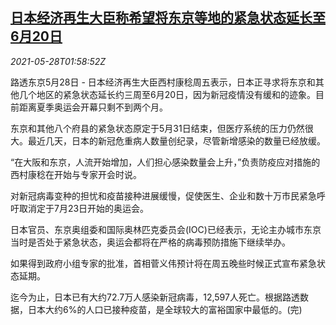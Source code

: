 <!--1622167262000-->
[日本经济再生大臣称希望将东京等地的紧急状态延长至6月20日](https://cn.reuters.com/article/japan-tokyo-covid-lockdown-0528-idCNKCS2D9050)
------

<div><i>2021-05-28T01:58:52Z</i></div><p>路透东京5月28日 - 日本经济再生大臣西村康稔周五表示，日本正寻求将东京和其他几个地区的紧急状态延长约三周至6月20日，因为新冠疫情没有缓和的迹象。目前距离夏季奥运会开幕只剩不到两个月。</p><p>东京和其他八个府县的紧急状态原定于5月31日结束，但医疗系统的压力仍然很大。最近几天，日本的新冠危重病人数量创纪录，尽管新增感染的数量已经放缓。</p><p>“在大阪和东京，人流开始增加，人们担心感染数量会上升，”负责防疫应对措施的西村康稔在开始与专家开会时说。</p><p>对新冠病毒变种的担忧和疫苗接种进展缓慢，促使医生、企业和数十万市民紧急呼吁取消定于7月23日开始的奥运会。</p><p>日本官员、东京奥组委和国际奥林匹克委员会(IOC)已经表示，无论主办城市东京当时是否处于紧急状态，奥运会都将在严格的病毒预防措施下继续举办。</p><p>如果得到政府小组专家的批准，首相菅义伟预计将在周五晚些时候正式宣布紧急状态延期。</p><p>迄今为止，日本已有大约72.7万人感染新冠病毒，12,597人死亡。根据路透数据，日本大约6%的人口已接种疫苗，是全球较大的富裕国家中最低的。(完)</p>
